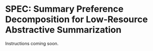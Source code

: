 # SPEC: Summary Preference Decomposition for Low-Resource Abstractive Summarization

Instructions coming soon.
